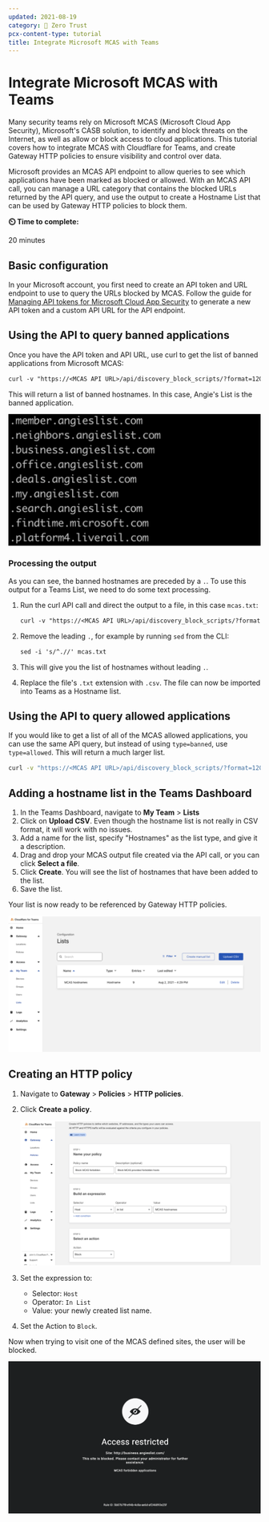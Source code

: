 ```yaml
---
updated: 2021-08-19
category: 🔐 Zero Trust
pcx-content-type: tutorial
title: Integrate Microsoft MCAS with Teams
---
```


# Integrate Microsoft MCAS with Teams

Many security teams rely on Microsoft MCAS (Microsoft Cloud App Security), Microsoft's CASB solution, to identify and block threats on the Internet, as well as allow or block access to cloud applications. This tutorial covers how to integrate MCAS with Cloudflare for Teams, and create Gateway HTTP policies to ensure visibility and control over data.

Microsoft provides an MCAS API endpoint to allow queries to see which applications have been marked as blocked or allowed. With an MCAS API call, you can manage a URL category that contains the blocked URLs returned by the API query, and use the output to create a Hostname List that can be used by Gateway HTTP policies to block them.

**⏲️ Time to complete:**

20 minutes

## Basic configuration

In your Microsoft account, you first need to create an API token and URL endpoint to use to query the URLs blocked by MCAS.
Follow the guide for [Managing API tokens for Microsoft Cloud App Security](https://docs.microsoft.com/en-us/cloud-app-security/api-authentication) to generate a new API token and a custom API URL for the API endpoint.

## Using the API to query banned applications

Once you have the API token and API URL, use curl to get the list of banned applications from Microsoft MCAS:

```txt
curl -v "https://<MCAS API URL>/api/discovery_block_scripts/?format=120&type=banned" -H "Authorization: Token <API token>"
```

This will return a list of banned hostnames. In this case, Angie's List is the banned application.

![Banned hostnames](../static/secure-web-gateway/microsoft-mcas/mcas-domains.png)

### Processing the output

As you can see, the banned hostnames are preceded by a `.`. To use this output for a Teams List, we need to do some text processing.

1. Run the curl API call and direct the output to a file, in this case `mcas.txt`:

   ```txt
   curl -v "https://<MCAS API URL>/api/discovery_block_scripts/?format=120&type=banned" -H "Authorization: Token <API token>" > mcas.txt
   ```

1. Remove the leading `.`, for example by running `sed` from the CLI:

   ```txt
   sed -i 's/^.//' mcas.txt
   ```

1. This will give you the list of hostnames without leading `.`.

1. Replace the file's `.txt` extension with `.csv`. The file can now be imported into Teams as a Hostname list.

## Using the API to query allowed applications

If you would like to get a list of all of the MCAS allowed applications, you can use the same API query, but instead of using `type=banned`, use `type=allowed`. This will return a much larger list.

```sh
curl -v "https://<MCAS API URL>/api/discovery_block_scripts/?format=120&type=allowed" -H "Authorization: Token <API token>"
```

## Adding a hostname list in the Teams Dashboard

1. In the Teams Dashboard, navigate to **My Team** > **Lists**
1. Click on **Upload CSV**. Even though the hostname list is not really in CSV format, it will work with no issues.
1. Add a name for the list, specify "Hostnames" as the list type, and give it a description.
1. Drag and drop your MCAS output file created via the API call, or you can click **Select a file**.
1. Click **Create**. You will see the list of hostnames that have been added to the list.
1. Save the list.

Your list is now ready to be referenced by Gateway HTTP policies.

![List of hostnames](../static/secure-web-gateway/microsoft-mcas/mcas-list.png)

## Creating an HTTP policy

1. Navigate to **Gateway** > **Policies** > **HTTP policies**.
1. Click **Create a policy**.

   ![List of hostnames](../static/secure-web-gateway/microsoft-mcas/mcas-policy.png)

1. Set the expression to:
   - Selector: `Host`
   - Operator: `In List`
   - Value: your newly created list name.
1. Set the Action to `Block`.

Now when trying to visit one of the MCAS defined sites, the user will be blocked.

![List of hostnames](../static/secure-web-gateway/microsoft-mcas/mcas-block-page.png)